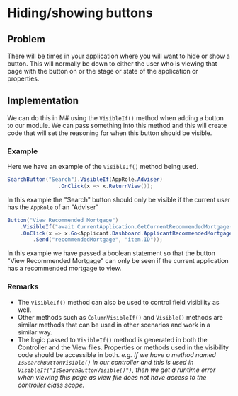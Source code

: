 # Hiding/showing buttons

## Problem

There will be times in your application where you will want to hide or show a button.  This will normally be down to either the user who is viewing that page with the button on or the stage or state of the application or properties.

## Implementation

We can do this in M# using the `VisibleIf()` method when adding a button to our module.  We can pass something into this method and this will create code that will set the reasoning for when this button should be visible.

### Example

Here we have an example of the `VisibleIf()` method being used.

```csharp
SearchButton("Search").VisibleIf(AppRole.Adviser)
                .OnClick(x => x.ReturnView());
```

In this example the "Search" button should only be visible if the current user has the `AppRole` of an "Adviser"

```csharp
Button("View Recommended Mortgage")
    .VisibleIf("await CurrentApplication.GetCurrentRecommendedMortgage() != null")
    .OnClick(x => x.Go<Applicant.Dashboard.ApplicantRecommendedMortgagePage>()
        .Send("recommendedMortgage", "item.ID"));
```

In this example we have passed a boolean statement so that the button "View Recommended Mortgage" can only be seen if the current application has a recommended mortgage to view.

### Remarks

* The `VisibleIf()` method can also be used to control field visibility as well.
* Other methods such as `ColumnVisibleIf()` and `Visible()` methods are similar methods that can be used in other scenarios and work in a similar way.
* The logic passed to `VisibleIf()` method is generated in both the Controller and the View files. Properties or methods used in the visibility code should be accessible in both. *e.g. If we have a method named `IsSearchButtonVisible()` in our controller and this is used in `VisibleIf("IsSearchButtonVisible()")`, then we get a runtime error when viewing this page as view file does not have access to the controller class scope.*
